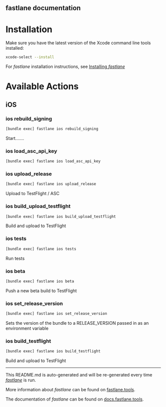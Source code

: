 fastlane documentation
----

# Installation

Make sure you have the latest version of the Xcode command line tools installed:

```sh
xcode-select --install
```

For _fastlane_ installation instructions, see [Installing _fastlane_](https://docs.fastlane.tools/#installing-fastlane)

# Available Actions

## iOS

### ios rebuild_signing

```sh
[bundle exec] fastlane ios rebuild_signing
```

Start.......

### ios load_asc_api_key

```sh
[bundle exec] fastlane ios load_asc_api_key
```



### ios upload_release

```sh
[bundle exec] fastlane ios upload_release
```

Upload to TestFlight / ASC

### ios build_upload_testflight

```sh
[bundle exec] fastlane ios build_upload_testflight
```

Build and upload to TestFlight

### ios tests

```sh
[bundle exec] fastlane ios tests
```

Run tests

### ios beta

```sh
[bundle exec] fastlane ios beta
```

Push a new beta build to TestFlight

### ios set_release_version

```sh
[bundle exec] fastlane ios set_release_version
```

Sets the version of the bundle to a RELEASE_VERSION passed in as an environment variable

### ios build_testflight

```sh
[bundle exec] fastlane ios build_testflight
```

Build and upload to TestFlight

----

This README.md is auto-generated and will be re-generated every time [_fastlane_](https://fastlane.tools) is run.

More information about _fastlane_ can be found on [fastlane.tools](https://fastlane.tools).

The documentation of _fastlane_ can be found on [docs.fastlane.tools](https://docs.fastlane.tools).
